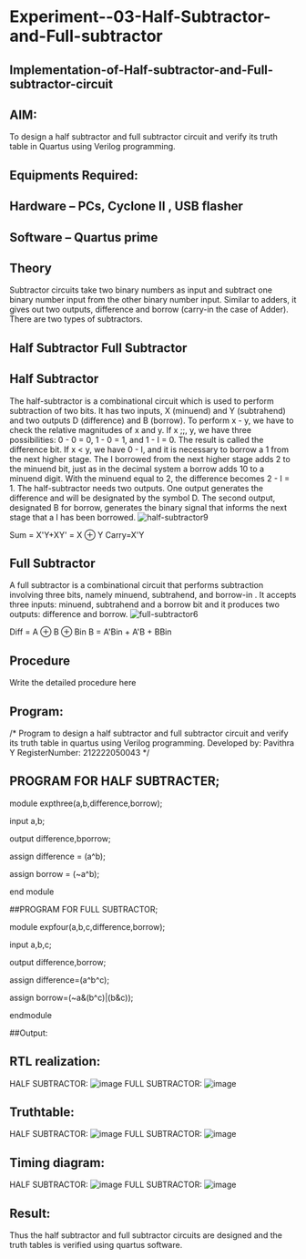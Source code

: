 # Experiment--03-Half-Subtractor-and-Full-subtractor
## Implementation-of-Half-subtractor-and-Full-subtractor-circuit
## AIM:
To design a half subtractor and full subtractor circuit and verify its truth table in Quartus using Verilog programming.

## Equipments Required:
## Hardware – PCs, Cyclone II , USB flasher
## Software – Quartus prime
## Theory
Subtractor circuits take two binary numbers as input and subtract one binary number input from the other binary number input. Similar to adders, it gives out two outputs, difference and borrow (carry-in the case of Adder). There are two types of subtractors.

## Half Subtractor Full Subtractor
## Half Subtractor
The half-subtractor is a combinational circuit which is used to perform subtraction of two bits. It has two inputs, X (minuend) and Y (subtrahend) and two outputs D (difference) and B (borrow). To perform x - y, we have to check the relative magnitudes of x and y. If x ;;, y, we have three possibilities: 0 - 0 = 0, 1 - 0 = 1, and 1 - I = 0. The result is called the difference bit. If x < y, we have 0 - I, and it is necessary to borrow a 1 from the next higher stage. The I borrowed from the next higher stage adds 2 to the minuend bit, just as in the decimal system a borrow adds 10 to a minuend digit. With the minuend equal to 2, the difference becomes 2 - I = 1. The half-subtractor needs two outputs. One output generates the difference and will be designated by the symbol D. The second output, designated B for borrow, generates the binary signal that informs the next stage that a I has been borrowed.
![half-subtractor9](https://user-images.githubusercontent.com/36288975/166112538-58c3bc7c-ee5d-4e6a-ac8d-8e8328efe27a.png)


Sum = X'Y+XY' = X ⊕ Y
Carry=X'Y

## Full Subtractor
A full subtractor is a combinational circuit that performs subtraction involving three bits, namely minuend, subtrahend, and borrow-in . It accepts three inputs: minuend, subtrahend and a borrow bit and it produces two outputs: difference and borrow. 
![full-subtractor6](https://user-images.githubusercontent.com/36288975/166112541-24c68359-3de8-4674-ae22-8272ffc385ed.png)


Diff = A ⊕ B ⊕ Bin B = A'Bin + A'B + BBin

## Procedure



Write the detailed procedure here 


## Program:

/*
Program to design a half subtractor and full subtractor circuit and verify its truth table in quartus using Verilog programming.
Developed by: Pavithra Y
RegisterNumber: 212222050043 
*/
## PROGRAM FOR HALF SUBTRACTER;
module expthree(a,b,difference,borrow);

input a,b;

output difference,bporrow;

assign difference = (a^b);

assign borrow = (~a^b);

end module

 ##PROGRAM FOR FULL SUBTRACTOR;

module expfour(a,b,c,difference,borrow);

input a,b,c;

output difference,borrow;

assign difference=(a^b^c);

assign borrow=(~a&(b^c)|(b&c));

endmodule

##Output:
## RTL realization:
HALF SUBTRACTOR:
![image](https://github.com/pavithra2200891/Experiment--03-Half-Subtractor-and-Full-subtractor/assets/128951583/59a99111-65b1-4149-a818-ee0f1a2743c7)
FULL SUBTRACTOR:
![image](https://github.com/pavithra2200891/Experiment--03-Half-Subtractor-and-Full-subtractor/assets/128951583/4fea00e6-00ec-425d-930d-a55e056db352)

## Truthtable:
HALF SUBTRACTOR:
![image](https://github.com/pavithra2200891/Experiment--03-Half-Subtractor-and-Full-subtractor/assets/128951583/b07a6021-b8c6-443f-b9ad-ec09e42bb987)
FULL SUBTRACTOR:
![image](https://github.com/pavithra2200891/Experiment--03-Half-Subtractor-and-Full-subtractor/assets/128951583/a2c91002-4a10-457b-a61f-3017cfe919a0)

## Timing diagram:
HALF SUBTRACTOR:
![image](https://github.com/pavithra2200891/Experiment--03-Half-Subtractor-and-Full-subtractor/assets/128951583/8c70cb6c-5302-4ea6-bc5f-afb4eb21b8d7)
FULL SUBTRACTOR:
![image](https://github.com/pavithra2200891/Experiment--03-Half-Subtractor-and-Full-subtractor/assets/128951583/3cfbd82e-cecb-4f34-8c65-fd0dc84e2782)


## Result:
Thus the half subtractor and full subtractor circuits are designed and the truth tables is verified using quartus software.
